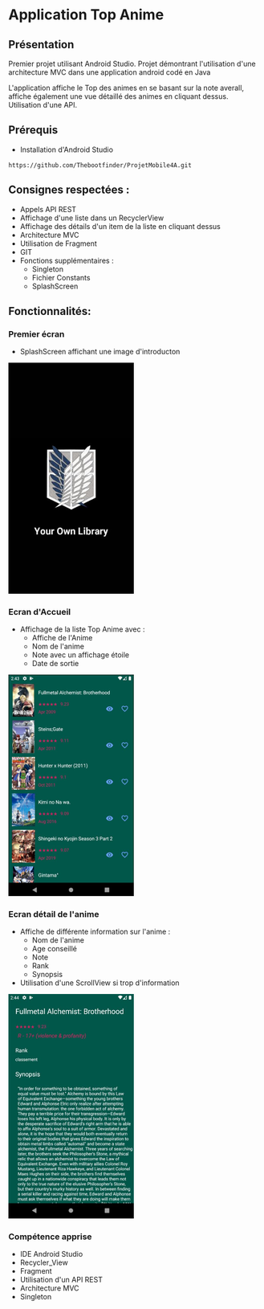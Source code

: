 ﻿# Application Top Anime

## Présentation

Premier projet utilisant Android Studio. Projet démontrant l'utilisation d'une architecture MVC dans une application android codé en Java

L'application affiche le Top des animes en se basant sur la note averall, affiche également une vue détaillé des animes en cliquant dessus. Utilisation d'une API.


## Prérequis


- Installation d'Android Studio

````
https://github.com/Thebootfinder/ProjetMobile4A.git
````

## Consignes respectées : 

- Appels API REST
- Affichage d'une liste dans un RecyclerView
- Affichage des détails d'un item de la liste en cliquant dessus
- Architecture MVC 
- Utilisation de Fragment 
- GIT
- Fonctions supplémentaires :
  - Singleton
  - Fichier Constants
  - SplashScreen

## Fonctionnalités: 

### Premier écran 

- SplashScreen affichant une image d'introducton 

<img src="readme_img/splashscreen.jpg" alt="splash" width="250">

### Ecran d'Accueil  

- Affichage de la liste Top Anime avec : 
  - Affiche de l'Anime
  - Nom de l'anime
  - Note avec un affichage étoile 
  - Date de sortie

<img src="readme_img/top_liste.jpg" alt="liste" width="250" class="centered">

### Ecran détail de l'anime

- Affiche de différente information sur l'anime :
  - Nom de l'anime
  - Age conseillé
  - Note
  - Rank
  - Synopsis 
- Utilisation d'une ScrollView si trop d'information 


<img src="readme_img/detail_anime.jpg" alt="détail" width="250" class="centered">

### Compétence apprise 

- IDE Android Studio
- Recycler_View
- Fragment
- Utilisation d'un API REST 
- Architecture MVC 
- Singleton 
